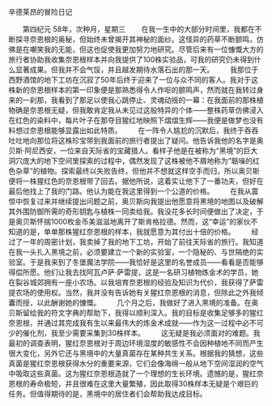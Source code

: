 辛德莱昂的冒险日记

　　第四纪元 58年，次种月，星期三
　　在我一生中的大部分时间里，我都在不断探寻奈恩根的奥秘，但始终未曾揭开其神秘的面纱。这怪异的药草不断颤鸣，仿佛是在嘲笑我的无能，但这也促使我更加努力地研究。尽管后来有一位慷慨大方的旅行者协助我收集奈恩根样本并向我提供了100株实验品，可我的研究仍未得到什么显著成果。但我并不会气馁，并且越发期待水落石出的那一天。
　　我那位于西野酒馆的地下工坊在沉寂了50年后终于迎来了一位与众不同的客人。我对于这株新的奈恩根样本的第一印象便是那熟悉得令人作呕的颤鸣声，然而就在我转过身来的一刹那，我看到了那足以使我心跳停止、灵魂动摇的一幕：在我面前的那株植物确是奈恩根无疑，但我敢肯定我从未见过这般特异的个体——整株药草仿佛浸入在红色的染料中，每片叶子在那夺目猩红地映照下熠熠生辉——我便是做梦也没有料想过奈恩根能够显露出如此特质。
　　在一阵令人尴尬的沉默后，我终于吞吞吐吐地向那位将这株珍宝带到我面前的旅行者提出了疑问。他告诉我他的名字是奥贝斯·阿尼西安，一位来自天际省的宝藏猎人。看样子他是在被称为“黑境”的巨大洞穴庞大的地下空间里探索的过程中，偶然发现了这株被他不屑地称为“聒噪的红色杂草”的植物。探索最终以失败告终，但他并不想就这样空手而归，所以奥贝斯便将一株猩红色的奈恩根带了回去。据他所说，这着实让他下了一番功夫，但好在最后他找上了我的门路。他认为能在我这里得到一个公道的价格。
　　在我从震惊中恢复过来并继续提出问题之前，奥贝斯向我提出他愿意将黑境的地图以及破解其外围防御所需的奇形钥匙与植株一同卖给我。我没花多长时间便做出了决定，于是奥贝斯怀揣1000枚金币美滋滋地离开了斯肯格拉德。然而，这“幸运”的家伙不知道的是，单单那株猩红奈恩根的样本，我就愿意为其付出十倍的价格。
　　经过了一年的周密计划，我卖掉了我的地下工坊，开始了前往天际省的旅行。我知道在我一头扎入黑境之前，必须要建立一个新的实验室，一个隐秘的、与世隔绝的实验室。于是我来到了冬堡魔法学院——我恰好是这里的名誉成员——看看是否能够得偿所愿。他们让我去找阿瓦卢萨·萨雷提，这是一名研习植物炼金术的学员，她在裂谷城郊拥有一座小农场。以我培育奈恩根的经验及知识为代价，我获得了萨雷提农场的使用权。当然，我并没有告诉她有关猩红奈恩根的消息，但除此之外我倾囊而授，以此酬谢她的慷慨。
　　几个月之后，我做好了进入黑境的准备。在奥贝斯留给我的符文字典的帮助下，我得以顺利深入。我的目标是收集足够多的猩红奈恩根，并通过其完成我有生以来最伟大的炼金术成就——作为这一过程中必不可少的催化剂，我至少需要采集到30株样本。
　　这无疑是我必须面对的难题。我最初的调查表明，猩红奈恩根对于周边环境湿度的敏感性不会因种植地不同而产生很大变化，另外它还与黑境中的大量真菌存在某种共生关系。根据我的猜想，这些真菌是猩红奈恩根获得水分的重要来源，它们会像海绵一般从地下空间湿润的空气中吸取这些真菌。这为猩红奈恩根造就了一个理想的生长环境。遗憾的是，猩红奈恩根的寿命极短，并且很难在这里大量繁殖，因此取得30株样本无疑是个艰巨的任务。但值得期待的是，黑境中的居住者们会帮助我达成目标。
